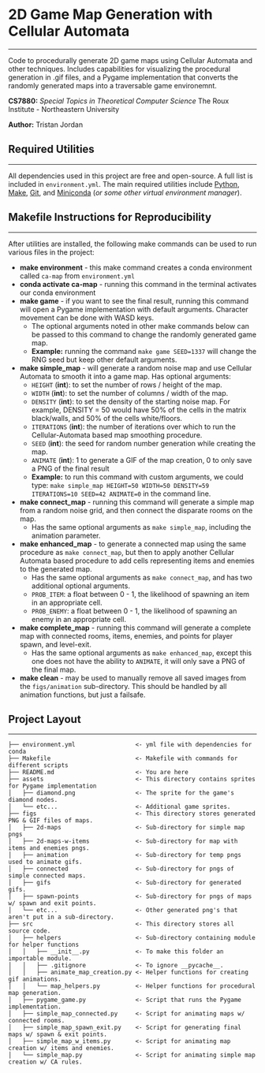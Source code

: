 # 2D Game Map Generation with Cellular Automata

--- 

Code to procedurally generate 2D game maps using Cellular Automata and other techniques. Includes capabilities for visualizing the procedural generation in .gif files, and a Pygame implementation that converts the randomly generated maps into a traversable game environemnt. 

**CS7880:** *Special Topics in Theoretical Computer Science*
The Roux Institute - Northeastern University

**Author:** Tristan Jordan

## Required Utilities

---

All dependencies used in this project are free and open-source. A full list is included in `environment.yml`. The main required utilities include [Python](https://www.python.org/downloads/), [Make](https://www.gnu.org/software/make/), [Git](https://git-scm.com/), and [Miniconda](https://www.anaconda.com/docs/getting-started/miniconda/main) (*or some other virtual environment manager*).

## Makefile Instructions for Reproducibility

---

After utilities are installed, the following make commands can be used to run various files in the project:

- **make environment** - this make command creates a conda environment called `ca-map` from `environment.yml`
- **conda activate ca-map** - running this command in the terminal activates our conda environment
- **make game** - if you want to see the final result, running this command will open a Pygame implementation with default arguments. Character movement can be done with WASD keys. 
  - The optional arguments noted in other make commands below can be passed to this command to change the randomly generated game map. 
  - **Example:** running the command `make game SEED=1337` will change the RNG seed but keep other default arguments.
- **make simple_map** - will generate a random noise map and use Cellular Automata to smooth it into a game map. Has optional arguments:
  - `HEIGHT` (**int**): to set the number of rows / height of the map.
  - `WIDTH` (**int**): to set the number of columns / width of the map.
  - `DENSITY` (**int**): to set the density of the starting noise map. For example, DENSITY = 50 would have 50% of the cells in the matrix black/walls, and 50% of the cells white/floors. 
  - `ITERATIONS` (**int**): the number of iterations over which to run the Cellular-Automata based map smoothing procedure. 
  - `SEED` (**int**): the seed for random number generation while creating the map.
  - `ANIMATE` (**int**): 1 to generate a GIF of the map creation, 0 to only save a PNG of the final result
  - **Example:** to run this command with custom arguments, we could type: `make simple_map HEIGHT=50 WIDTH=50 DENSITY=59 ITERATIONS=10 SEED=42 ANIMATE=0` in the command line.
- **make connect_map** - running this command will generate a simple map from a random noise grid, and then connect the disparate rooms on the map. 
  - Has the same optional arguments as `make simple_map`, including the animation parameter.
- **make enhanced_map** - to generate a connected map using the same procedure as `make connect_map`, but then to apply another Cellular Automata based procedure to add cells representing items and enemies to the generated map. 
  - Has the same optional arguments as `make connect_map`, and has two additional optional arguments.
  - `PROB_ITEM`: a float between 0 - 1, the likelihood of spawning an item in an appropriate cell. 
  - `PROB_ENEMY`: a float between 0 - 1, the likelihood of spawning an enemy in an appropriate cell. 
- **make complete_map** - running this command will generate a complete map with connected rooms, items, enemies, and points for player spawn, and level-exit. 
  - Has the same optional arguments as `make enhanced_map`, except this one does not have the ability to `ANIMATE`, it will only save a PNG of the final map. 
- **make clean** - may be used to manually remove all saved images from the `figs/animation` sub-directory. This should be handled by all animation functions, but just a failsafe. 

## Project Layout

---

```
├── environment.yml                 <- yml file with dependencies for conda 
├── Makefile                        <- Makefile with commands for different scripts
├── README.md                       <- You are here
├── assets                          <- This directory contains sprites for Pygame implementation
│   ├── diamond.png                 <- The sprite for the game's diamond nodes.
│   └── etc...                      <- Additional game sprites.
├── figs                            <- This directory stores generated PNG & GIF files of maps.
│   ├── 2d-maps                     <- Sub-directory for simple map pngs
│   ├── 2d-maps-w-items             <- Sub-directory for map with items and enemies pngs.
│   ├── animation                   <- Sub-directory for temp pngs used to animate gifs.
│   ├── connected                   <- Sub-directory for pngs of simple connected maps.
│   ├── gifs                        <- Sub-directory for generated gifs.
│   ├── spawn-points                <- Sub-directory for pngs of maps w/ spawn and exit points.
│   └── etc...                      <- Other generated png's that aren't put in a sub-directory.
├── src                             <- This directory stores all source code.
│   ├── helpers                     <- Sub-directory containing module for helper functions
│   │   ├── __init__.py             <- To make this folder an importable module.
│   │   ├── .gitignore              <- To ignore __pycache__.
│   │   ├── animate_map_creation.py <- Helper functions for creating gif animations.
│   │   └── map_helpers.py          <- Helper functions for procedural map generation.
│   ├── pygame_game.py              <- Script that runs the Pygame implementation.
│   ├── simple_map_connected.py     <- Script for animating maps w/ connected rooms.
│   ├── simple_map_spawn_exit.py    <- Script for generating final maps w/ spawn & exit points.
│   ├── simple_map_w_items.py       <- Script for animating map creation w/ items and enemies.
│   └── simple_map.py               <- Script for animating simple map creation w/ CA rules.
```